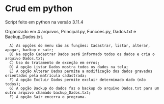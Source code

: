 # Crud em python
Script feito em python na versão 3.11.4

Organizado em 4 arquivos, Principal.py, Funcoes.py, Dados.txt e Backup_Dados.txt.

      A) As opções do menu são as funções: Cadastrar, listar, alterar, apagar, backup e sair;
      B) Na opção Cadastrar Dados será informado todos os dados e cria o arquivo Dados.txt;
      C) Uso do tratamento de exceção em erros;
      D) A opção Listar Dados mostra todos os dados na tela;
      E) A opção Alterar Dados permite a modificação dos dados gravados orientados pela matrícula cadastrada;
      F) A opção Excluir Dados permite excluir determinado dado (não todos);
      G) A opção Backup do dados faz o backup do arquivo Dados.txt para um outro arquivo chamado backup_Dados.txt;
      F) A opção Sair encerra o programa.
